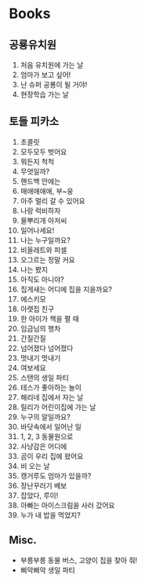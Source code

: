 # Books
## 공룡유치원
1. 처음 유치원에 가는 날
2. 엄마가 보고 싶어!
3. 난 슈퍼 공룡이 될 거야!
4. 현장학습 가는 날

## 토들 피카소
1. 초콜릿
2. 모두모두 벗어요
3. 뭐든지 척척
4. 무엇일까?
5. 핸드백 안에는
6. 매애애애애, 부~웅
7. 아주 멀리 갈 수 있어요
8. 나랑 럭비하자
9. 물뿌리개 아저씨
10. 일어나세요!
11. 나는 누구일까요?
12. 비올레트와 피셀
13. 오그르는 정말 커요
14. 나는 봤지
15. 아직도 아니야?
16. 집게새는 어디에 집을 지을까요?
17. 에스키모
18. 아랫집 친구
19. 한 아이가 책을 펼 때
20. 임금님의 행차
21. 간질간질
22. 넘어졌다 넘어졌다
23. 멋내기 멋내기
24. 여보세요
25. 스탠의 생일 파티
26. 테스가 좋아하는 놀이
27. 해리네 집에서 자는 날
28. 릴리가 어린이집에 가는 날
29. 누구의 알일까요?
30. 바닷속에서 일어난 일
31. 1, 2, 3 동물원으로
32. 사냥감은 어디에
33. 곰이 우리 집에 왔어요
34. 비 오는 날
35. 캥거루도 엄마가 있을까?
36. 장난꾸러기 베보
37. 잡았다, 루이!
38. 아빠는 아이스크림을 사러 갔어요
49. 누가 내 밥을 먹었지?

## Misc.
* 부릉부릉 동물 버스, 고양이 집을 찾아 줘!
* 삐악삐악 생일 파티
